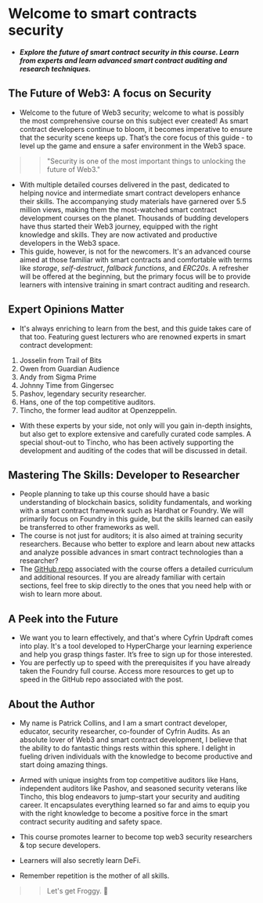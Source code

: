 # Welcome to smart contracts security
- ***Explore the future of smart contract security in this course. Learn from experts and learn advanced smart contract auditing and research techniques.***

## The Future of Web3: A focus on Security
- Welcome to the future of Web3 security; welcome to what is possibly the most comprehensive course on this subject ever created! As smart contract developers continue to bloom, it becomes imperative to ensure that the security scene keeps up. That’s the core focus of this guide - to level up the game and ensure a safer environment in the Web3 space.

>> "Security is one of the most important things to unlocking the future of Web3."

- With multiple detailed courses delivered in the past, dedicated to helping novice and intermediate smart contract developers enhance their skills. The accompanying study materials have garnered over 5.5 million views, making them the most-watched smart contract development courses on the planet. Thousands of budding developers have thus started their Web3 journey, equipped with the right knowledge and skills. They are now activated and productive developers in the Web3 space.
- This guide, however, is not for the newcomers. It's an advanced course aimed at those familiar with smart contracts and comfortable with terms like _storage_, _self-destruct_, _fallback functions_, and _ERC20s_. A refresher will be offered at the beginning, but the primary focus will be to provide learners with intensive training in smart contract auditing and research.

## Expert Opinions Matter
- It's always enriching to learn from the best, and this guide takes care of that too. Featuring guest lecturers who are renowned experts in smart contract development:

1. Josselin from Trail of Bits
2. Owen from Guardian Audience
3. Andy from Sigma Prime
4. Johnny Time from Gingersec
5. Pashov, legendary security researcher.
6. Hans, one of the top competitive auditors.
7. Tincho, the former lead auditor at Openzeppelin.

- With these experts by your side, not only will you gain in-depth insights, but also get to explore extensive and carefully curated code samples. A special shout-out to Tincho, who has been actively supporting the development and auditing of the codes that will be discussed in detail.

## Mastering The Skills: Developer to Researcher
- People planning to take up this course should have a basic understanding of blockchain basics, solidity fundamentals, and working with a smart contract framework such as Hardhat or Foundry. We will primarily focus on Foundry in this guide, but the skills learned can easily be transferred to other frameworks as well.
- The course is not just for auditors; it is also aimed at training security researchers. Because who better to explore and learn about new attacks and analyze possible advances in smart contract technologies than a researcher?
- The [GitHub repo](https://github.com/Cyfrin/security-and-auditing-full-course-s23) associated with the course offers a detailed curriculum and additional resources. If you are already familiar with certain sections, feel free to skip directly to the ones that you need help with or wish to learn more about.

## A Peek into the Future
- We want you to learn effectively, and that's where Cyfrin Updraft comes into play. It's a tool developed to HyperCharge your learning experience and help you grasp things faster. It’s free to sign up for those interested.
- You are perfectly up to speed with the prerequisites if you have already taken the Foundry full course. Access more resources to get up to speed in the GitHub repo associated with the post.

## About the Author
- My name is Patrick Collins, and I am a smart contract developer, educator, security researcher, co-founder of Cyfrin Audits. As an absolute lover of Web3 and smart contract development, I believe that the ability to do fantastic things rests within this sphere. I delight in fueling driven individuals with the knowledge to become productive and start doing amazing things.
- Armed with unique insights from top competitive auditors like Hans, independent auditors like Pashov, and seasoned security veterans like Tincho, this blog endeavors to jump-start your security and auditing career. It encapsulates everything learned so far and aims to equip you with the right knowledge to become a positive force in the smart contract security auditing and safety space.

- This course promotes learner to become top web3 security researchers & top secure developers.
- Learners will also secretly learn DeFi.
- Remember repetition is the mother of all skills.

>> Let's get Froggy. 🐸
